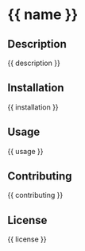 # {{ name }}

## Description
{{ description }}

## Installation
{{ installation }}

## Usage
{{ usage }}

## Contributing
{{ contributing }}

## License
{{ license }}

